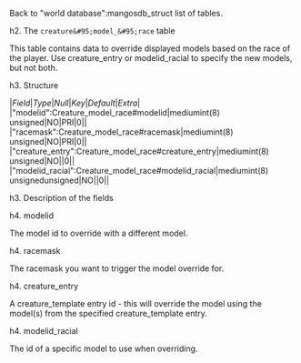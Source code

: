 Back to "world database":mangosdb_struct list of tables.

h2. The `creature&#95;model_&#95;race` table

This table contains data to override displayed models based on the race of the player. Use creature_entry or modelid_racial to specify the new models, but not both.


h3. Structure

|*Field*|*Type*|*Null*|*Key*|*Default*|*Extra*|
|"modelid":Creature_model_race#modelid|mediumint(8) unsigned|NO|PRI|0||
|"racemask":Creature_model_race#racemask|mediumint(8) unsigned|NO|PRI|0||
|"creature_entry":Creature_model_race#creature_entry|mediumint(8) unsigned|NO||0||
|"modelid_racial":Creature_model_race#modelid_racial|mediumint(8) unsignedunsigned|NO||0||


h3. Description of the fields

h4. modelid

The model id to override with a different model.

h4. racemask

The racemask you want to trigger the model override for.

h4. creature&#95;entry

A creature_template entry id - this will override the model using the model(s) from the specified creature_template entry.

h4. modelid&#95;racial

The id of a specific model to use when overriding.